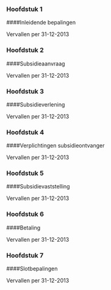 <meta http-equiv='Content-Type' content='text/html; charset=utf-8' />

### Hoofdstuk  1  

####Inleidende bepalingen

Vervallen per 31-12-2013 

### Hoofdstuk  2  

####Subsidieaanvraag

Vervallen per 31-12-2013 

### Hoofdstuk  3  

####Subsidieverlening

Vervallen per 31-12-2013 

### Hoofdstuk  4  

####Verplichtingen subsidieontvanger

Vervallen per 31-12-2013 

### Hoofdstuk  5  

####Subsidievaststelling

Vervallen per 31-12-2013 

### Hoofdstuk  6  

####Betaling

Vervallen per 31-12-2013 

### Hoofdstuk  7  

####Slotbepalingen

Vervallen per 31-12-2013 


